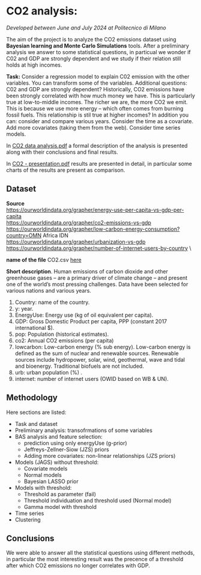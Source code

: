 # CO2 analysis: 
*Developed between June and July 2024 at Politecnico di Milano*

The aim of the project is to analyze the CO2 emissions dataset using **Bayesian learning and Monte Carlo Simulations** tools. After a preliminary analysis we answer to some statistical questions, in particual we wonder if C02 and GDP are strongly dependent and we study if their relation still holds at high incomes.

**Task:** Consider a regression model to explain C02 emission with the other variables. You can
transform some of the variables. Additional questions: C02 and GDP are strongly dependent?
Historically, CO2 emissions have been strongly correlated with how much money we have.
This is particularly true at low-to-middle incomes. The richer we are, the more CO2 we
emit. This is because we use more energy – which often comes from burning fossil fuels. This
relationship is stil true at higher incomes? In addition you can: consider and compare various
years. Consider the time as a covariate. Add more covariates (taking them from the web).
Consider time series models.

In [CO2 data analysis.pdf](https://github.com/lorenzofranze/co2-analysis/blob/main/CO2%20Data%20analysis.pdf) a formal description of the analysis is presented along with their conclusions and final results.

In [CO2 - presentation.pdf](https://github.com/lorenzofranze/co2-analysis/blob/main/CO2%20-%20presentation.pdf) results are presented in detail, in particular some charts of the results are present as comparison.

## Dataset
**Source** \
https://ourworldindata.org/grapher/energy-use-per-capita-vs-gdp-per-capita \
https://ourworldindata.org/grapher/co2-emissions-vs-gdp \
https://ourworldindata.org/grapher/low-carbon-energy-consumption?country=OMN Africa IDN \
https://ourworldindata.org/grapher/urbanization-vs-gdp \
https://ourworldindata.org/grapher/number-of-internet-users-by-country \

**name of the file** CO2.csv [here](https://github.com/lorenzofranze/co2-analysis/blob/main/CO2.csv)

**Short description**. Human emissions of carbon dioxide and other greenhouse gases – are a
primary driver of climate change – and present one of the world’s most pressing challenges.
Data have been selected for various nations and various years.
1. Country: name of the country.
2. y: year.
3. EnergyUse: Energy use (kg of oil equivalent per capita).
4. GDP: Gross Domestic Product per capita, PPP (constant 2017 international $).
5. pop: Population (historical estimates).
6. co2: Annual CO2 emissions (per capita)
7. lowcarbon: Low-carbon energy (% sub energy). Low-carbon energy is defined as the
sum of nuclear and renewable sources. Renewable sources include hydropower, solar,
wind, geothermal, wave and tidal and bioenergy. Traditional biofuels are not included.
8. urb: urban population (%) .
9. internet: number of internet users (OWID based on WB & UN).

## Methodology
Here sections are listed:
* Task and dataset
* Preliminary analysis: transofrmations of some variables
* BAS analysis and feature selection:
  * prediction using only energyUse (g-prior)
  * Jeffreys-Zellner-Siow (JZS) priors
  * Adding more covariates: non-linear relationships (JZS priors)
* Models (JAGS) without threshold:
  * Covariate models
  * Normal models
  * Bayesian LASSO prior
* Models with threshold:
  * Threshold as parameter (fail)
  * Threshold individuation and threshold used (Normal model)
  * Gamma model with threshold
* Time series
* Clustering

## Conclusions

We were able to answer all the statistical questions using different methods, in particular the most interesting result was the precence of a threshold after which CO2 emissions no longer correlates with GDP.


